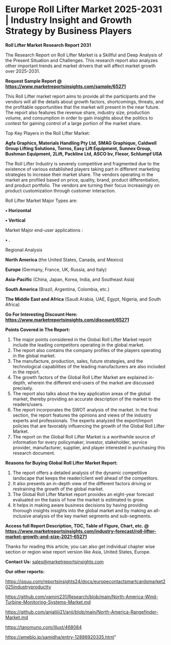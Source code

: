 # Europe Roll Lifter Market 2025-2031 | Industry Insight and Growth Strategy by Business Players

<strong>Roll Lifter Market Research Report 2031</strong>

The Research Report on Roll Lifter Market is a Skillful and Deep Analysis of the Present Situation and Challenges. This research report also analyzes other important trends and market drivers that will affect market growth over 2025-2031.

<strong>Request Sample Report @ <a href=https://www.marketreportsinsights.com/sample/65271>https://www.marketreportsinsights.com/sample/65271</a></strong>

This Roll Lifter market report aims to provide all the participants and the vendors will all the details about growth factors, shortcomings, threats, and the profitable opportunities that the market will present in the near future. The report also features the revenue share, industry size, production volume, and consumption in order to gain insights about the politics to contest for gaining control of a large portion of the market share.

Top Key Players in the Roll Lifter Market:

<strong>Agfa Graphics, Materials Handling Pty Ltd, SMAG Graphique, Caldwell Group Lifting Solutions, Torros, Easy Lift Equipment, Sunnex Group, Bushman Equipment, 2Lift, Packline Ltd, ASCO bv, Flexor, Schlumpf USA</strong>

The Roll Lifter Industry is severely competitive and fragmented due to the existence of various established players taking part in different marketing strategies to increase their market share. The vendors operating in the market are profiled based on price, quality, brand, product differentiation, and product portfolio. The vendors are turning their focus increasingly on product customization through customer interaction.

Roll Lifter Market Major Types are:

<strong>• Horizontal

• Vertical</strong>

Market Major end-user applications :

<strong>• .</strong>

Regional Analysis

</u><strong><b>North America</b></strong> (the United States, Canada, and Mexico)

<strong><b>Europe </b></strong>(Germany, France, UK, Russia, and Italy)

<strong><b>Asia-Pacific</b></strong> (China, Japan, Korea, India, and Southeast Asia)

<strong><b>South America</b></strong> (Brazil, Argentina, Colombia, etc.)

<strong><b>The Middle East and Africa</b></strong> (Saudi Arabia, UAE, Egypt, Nigeria, and South Africa)

<strong>Go For Interesting Discount Here: <a href=https://www.marketreportsinsights.com/discount/65271>https://www.marketreportsinsights.com/discount/65271</a></strong>

<strong>Points Covered in The Report:</strong>
<ol>
  <li>The major points considered in the Global Roll Lifter Market report include the leading competitors operating in the global market.</li>
  <li>The report also contains the company profiles of the players operating in the global market.</li>
  <li>The manufacture, production, sales, future strategies, and the technological capabilities of the leading manufacturers are also included in the report.</li>
  <li>The growth factors of the Global Roll Lifter Market are explained in-depth, wherein the different end-users of the market are discussed precisely.</li>
  <li>The report also talks about the key application areas of the global market, thereby providing an accurate description of the market to the readers/users.</li>
  <li>The report incorporates the SWOT analysis of the market. In the final section, the report features the opinions and views of the industry experts and professionals. The experts analyzed the export/import policies that are favorably influencing the growth of the Global Roll Lifter Market.</li>
  <li>The report on the Global Roll Lifter Market is a worthwhile source of information for every policymaker, investor, stakeholder, service provider, manufacturer, supplier, and player interested in purchasing this research document.</li>
</ol>
<strong>Reasons for Buying Global Roll Lifter Market Report:</strong>

<ol>
  <li>The report offers a detailed analysis of the dynamic competitive landscape that keeps the reader/client well ahead of the competitors.</li>
  <li>It also presents an in-depth view of the different factors driving or restraining the growth of the global market.</li>
  <li>The Global Roll Lifter Market report provides an eight-year forecast evaluated on the basis of how the market is estimated to grow.</li>
  <li>It helps in making aware business decisions by having providing thorough insights insights into the global market and by making an all-inclusive analysis of the key market segments and sub-segments.</li>
</ol>
<strong>Access full Report Description, TOC, Table of Figure, Chart, etc. @ <a href=https://www.marketreportsinsights.com/industry-forecast/roll-lifter-market-growth-and-size-2021-65271>https://www.marketreportsinsights.com/industry-forecast/roll-lifter-market-growth-and-size-2021-65271</a></strong>


Thanks for reading this article; you can also get individual chapter wise section or region wise report version like Asia, United States, Europe.

<strong>Contact Us:</strong>
sales@marketreportsinsights.com

<strong>Our other reports:</strong>

<a href=https://issuu.com/reportsinsights24/docs/europecontactsmartcardsmarket2025industryproductty>https://issuu.com/reportsinsights24/docs/europecontactsmartcardsmarket2025industryproductty</a>

<a href=https://github.com/yamini231/Research/blob/main/North-America-Wind-Turbine-Monitoring-Systems-Market.md>https://github.com/yamini231/Research/blob/main/North-America-Wind-Turbine-Monitoring-Systems-Market.md</a>

<a href=https://github.com/anjaliiii21/anjj/blob/main/North-America-Rangefinder-Market.md>https://github.com/anjaliiii21/anjj/blob/main/North-America-Rangefinder-Market.md</a>

<a href=https://tanomuno.com/illust/468084>https://tanomuno.com/illust/468084</a>

<a href=https://ameblo.jp/samidha/entry-12886920335.html>https://ameblo.jp/samidha/entry-12886920335.html</a>"
